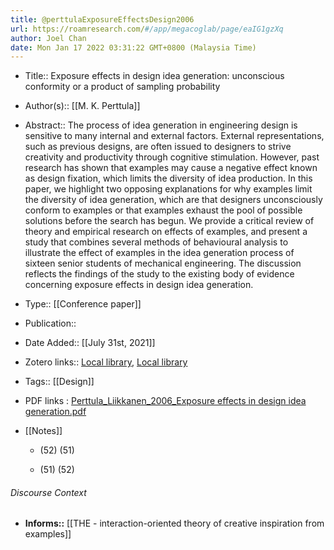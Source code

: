 ```yaml
---
title: @perttulaExposureEffectsDesign2006
url: https://roamresearch.com/#/app/megacoglab/page/eaIG1gzXq
author: Joel Chan
date: Mon Jan 17 2022 03:31:22 GMT+0800 (Malaysia Time)
---
```


- Title:: Exposure effects in design idea generation: unconscious conformity or a product of sampling probability
- Author(s):: [[M. K. Perttula]]
- Abstract:: The process of idea generation in engineering design is sensitive to many internal and external factors. External representations, such as previous designs, are often issued to designers to strive creativity and productivity through cognitive stimulation. However, past research has shown that examples may cause a negative effect known as design fixation, which limits the diversity of idea production. In this paper, we highlight two opposing explanations for why examples limit the diversity of idea generation, which are that designers unconsciously conform to examples or that examples exhaust the pool of possible solutions before the search has begun. We provide a critical review of theory and empirical research on effects of examples, and present a study that combines several methods of behavioural analysis to illustrate the effect of examples in the idea generation process of sixteen senior students of mechanical engineering. The discussion reflects the findings of the study to the existing body of evidence concerning exposure effects in design idea generation.
- Type:: [[Conference paper]]
- Publication::
- Date Added:: [[July 31st, 2021]]
- Zotero links:: [Local library](zotero://select/groups/2451508/items/Q8TYENWY), [Local library](https://www.zotero.org/groups/2451508/items/Q8TYENWY)
- Tags:: [[Design]]
- PDF links : [Perttula_Liikkanen_2006_Exposure effects in design idea generation.pdf](zotero://open-pdf/groups/2451508/items/P66IZUQM)
- [[Notes]]

    - (52) (51)

    - (51) (52)

###### Discourse Context

- **Informs::** [[THE - interaction-oriented theory of creative inspiration from examples]]
